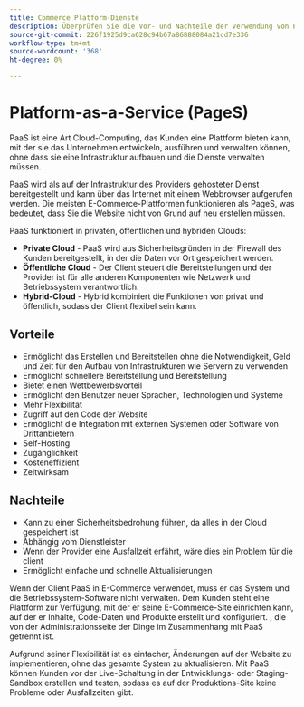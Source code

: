 ```yaml
---
title: Commerce Platform-Dienste
description: Überprüfen Sie die Vor- und Nachteile der Verwendung von PaaS-Lösungen für Ihre Hosting-Infrastruktur, um festzustellen, was für Ihr E-Commerce-Projekt richtig ist.
source-git-commit: 226f1925d9ca628c94b67a86888084a21cd7e336
workflow-type: tm+mt
source-wordcount: '368'
ht-degree: 0%

---
```



# Platform-as-a-Service (PageS)

PaaS ist eine Art Cloud-Computing, das Kunden eine Plattform bieten kann, mit der sie das Unternehmen entwickeln, ausführen und verwalten können, ohne dass sie eine Infrastruktur aufbauen und die Dienste verwalten müssen.

PaaS wird als auf der Infrastruktur des Providers gehosteter Dienst bereitgestellt und kann über das Internet mit einem Webbrowser aufgerufen werden. Die meisten E-Commerce-Plattformen funktionieren als PageS, was bedeutet, dass Sie die Website nicht von Grund auf neu erstellen müssen.

PaaS funktioniert in privaten, öffentlichen und hybriden Clouds:

- **Private Cloud** - PaaS wird aus Sicherheitsgründen in der Firewall des Kunden bereitgestellt, in der die Daten vor Ort gespeichert werden.
- **Öffentliche Cloud** - Der Client steuert die Bereitstellungen und der Provider ist für alle anderen Komponenten wie Netzwerk und Betriebssystem verantwortlich.
- **Hybrid-Cloud** - Hybrid kombiniert die Funktionen von privat und öffentlich, sodass der Client flexibel sein kann.

## Vorteile

- Ermöglicht das Erstellen und Bereitstellen ohne die Notwendigkeit, Geld und Zeit für den Aufbau von Infrastrukturen wie Servern zu verwenden
- Ermöglicht schnellere Bereitstellung und Bereitstellung
- Bietet einen Wettbewerbsvorteil
- Ermöglicht den Benutzer neuer Sprachen, Technologien und Systeme
- Mehr Flexibilität
- Zugriff auf den Code der Website
- Ermöglicht die Integration mit externen Systemen oder Software von Drittanbietern
- Self-Hosting
- Zugänglichkeit
- Kosteneffizient
- Zeitwirksam

## Nachteile

- Kann zu einer Sicherheitsbedrohung führen, da alles in der Cloud gespeichert ist
- Abhängig vom Dienstleister
- Wenn der Provider eine Ausfallzeit erfährt, wäre dies ein Problem für die
client
- Ermöglicht einfache und schnelle Aktualisierungen

Wenn der Client PaaS in E-Commerce verwendet, muss er das System und die Betriebssystem-Software nicht verwalten. Dem Kunden steht eine Plattform zur Verfügung, mit der er seine E-Commerce-Site einrichten kann, auf der er Inhalte, Code-Daten und Produkte erstellt und konfiguriert. , die von der Administrationsseite der Dinge im Zusammenhang mit PaaS getrennt ist.

Aufgrund seiner Flexibilität ist es einfacher, Änderungen auf der Website zu implementieren, ohne das gesamte System zu aktualisieren. Mit PaaS können Kunden vor der Live-Schaltung in der Entwicklungs- oder Staging-Sandbox erstellen und testen, sodass es auf der Produktions-Site keine Probleme oder Ausfallzeiten gibt.
